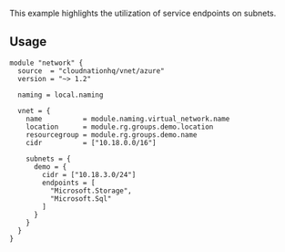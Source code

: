 This example highlights the utilization of service endpoints on subnets.

## Usage

```hcl
module "network" {
  source  = "cloudnationhq/vnet/azure"
  version = "~> 1.2"

  naming = local.naming

  vnet = {
    name          = module.naming.virtual_network.name
    location      = module.rg.groups.demo.location
    resourcegroup = module.rg.groups.demo.name
    cidr          = ["10.18.0.0/16"]

    subnets = {
      demo = {
        cidr = ["10.18.3.0/24"]
        endpoints = [
          "Microsoft.Storage",
          "Microsoft.Sql"
        ]
      }
    }
  }
}
```
